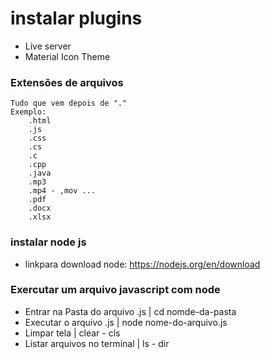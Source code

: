 # instalar plugins
- Live server
- Material Icon Theme

### Extensões de arquivos
    Tudo que vem depois de "."
    Exemplo:
        .html
        .js
        .css
        .cs
        .c
        .cpp
        .java
        .mp3
        .mp4 - ,mov ...
        .pdf
        .docx
        .xlsx

### instalar node js
- linkpara download node: https://nodejs.org/en/download

### Exercutar um arquivo javascript com node
- Entrar na Pasta do arquivo .js | cd nomde-da-pasta
-  Executar o arquivo .js        | node nome-do-arquivo.js
- Limpar tela                    | clear - cls
- Listar arquivos no terminal    | ls - dir